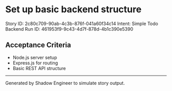 # Set up basic backend structure

Story ID: 2c80c709-90ab-4c3b-876f-041a60f34c14
Intent: Simple Todo Backend
Run ID: 461953f9-9c43-4d7f-878d-4b1c390e5390

## Acceptance Criteria
- Node.js server setup
- Express.js for routing
- Basic REST API structure

---
Generated by Shadow Engineer to simulate story output.
